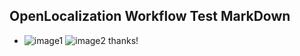 ## OpenLocalization Workflow Test MarkDown
* ![image1](.\e59def72-205c-4b83-9d9a-cb3a049cfe02.PNG)   ![image2](.\b5c00539-3e48-41cf-b3bd-734a12bcef0d.png) 
thanks!